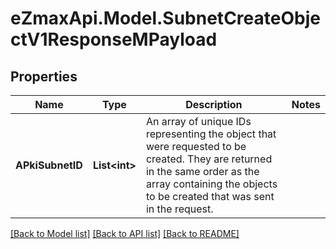 
# eZmaxApi.Model.SubnetCreateObjectV1ResponseMPayload

## Properties

Name | Type | Description | Notes
------------ | ------------- | ------------- | -------------
**APkiSubnetID** | **List&lt;int&gt;** | An array of unique IDs representing the object that were requested to be created.  They are returned in the same order as the array containing the objects to be created that was sent in the request. | 

[[Back to Model list]](../README.md#documentation-for-models)
[[Back to API list]](../README.md#documentation-for-api-endpoints)
[[Back to README]](../README.md)

